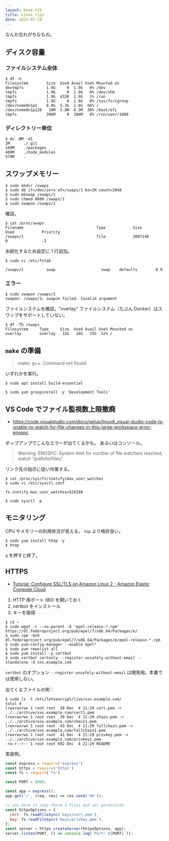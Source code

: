 ```yaml
---
layout: base.njk
title: Linux tips
date: 2022-07-19
---
```


なんか忘れがちなもの。

## ディスク容量

### ファイルシステム全体

```
$ df -h
Filesystem        Size  Used Avail Use% Mounted on
devtmpfs          1.9G     0  1.9G   0% /dev
tmpfs             1.9G     0  1.9G   0% /dev/shm
tmpfs             1.9G  432K  1.9G   1% /run
tmpfs             1.9G     0  1.9G   0% /sys/fs/cgroup
/dev/nvme0n1p1    8.0G  5.3G  2.8G  66% /
/dev/nvme0n1p128   10M  3.8M  6.3M  38% /boot/efi
tmpfs             386M     0  386M   0% /run/user/1000
```

### ディレクトリー単位

```
$ du -BM -d1
2M      ./.git
169M    ./packages
408M    ./node_modules
579M    .
```

## スワップメモリー

```
$ sudo mkdir /swaps
$ sudo dd if=/dev/zero of=/swaps/1 bs=1M count=2048
$ sudo mkswap /swaps/1
$ sudo chmod 0600 /swaps/1
$ sudo swapon /swaps/1
```

確認。

```
$ cat /proc/swaps
Filename                                Type            Size            Used            Priority
/swaps/1                                file            2097148         0               -2
```

永続化するため設定に 1 行追加。

```
$ sudo vi /etc/fstab
```

```
/swaps/1          swap                    swap    defaults        0 0
```

### エラー

```
$ sudo swapon /swaps/1
swapon: /swaps/1: swapon failed: Invalid argument
```

ファイルシステムを確認。"overlay" ファイルシステム（たぶん Docker）はスワップをサポートしていない。

```
$ df -Th /swaps
Filesystem     Type     Size  Used Avail Use% Mounted on
overlay        overlay   32G   16G   15G  52% /
```

## `make` の準備

> make: g++: Command not found

いずれかを実行。

```
$ sudo apt install build-essential
```

```
$ sudo yum groupinstall -y 'Development Tools'
```

## VS Code でファイル監視数上限撤廃

- https://code.visualstudio.com/docs/setup/linux#_visual-studio-code-is-unable-to-watch-for-file-changes-in-this-large-workspace-error-enospc

ポップアップでこんなエラーが出てくるかも。
あるいはコンソール。

> Warning: ENOSPC: System limit for number of file watchers reached, watch '/path/to/files/'

リンク先の指示に従い作業する。

```
$ cat /proc/sys/fs/inotify/max_user_watches
$ sudo vi /etc/sysctl.conf
```

```
fs.inotify.max_user_watches=524288
```

```
$ sudo sysctl -p
```

## モニタリング

CPU やメモリーの利用状況が見える。
`top` より格好良い。

```
$ sudo yum install htop -y
$ htop
```

`q` を押すと終了。

## HTTPS

- [Tutorial: Configure SSL/TLS on Amazon Linux 2 - Amazon Elastic Compute Cloud](https://docs.aws.amazon.com/AWSEC2/latest/UserGuide/SSL-on-amazon-linux-2.html#letsencrypt)

1. HTTP 用ポート (80) を開いておく
2. certbot をインストール
3. キーを取得

```
$ cd ~
$ sudo wget -r --no-parent -A 'epel-release-*.rpm' https://dl.fedoraproject.org/pub/epel/7/x86_64/Packages/e/
$ sudo rpm -Uvh dl.fedoraproject.org/pub/epel/7/x86_64/Packages/e/epel-release-*.rpm
$ sudo yum-config-manager --enable epel*
$ sudo yum repolist all
$ sudo yum install -y certbot
$ sudo certbot certonly --register-unsafely-without-email -- standalone -d xxx.example.com
```

`certbot` のオプション `--register-unsafely-without-email` は開発用。本番では使用しない。

出てくるファイルの例：

```
$ sudo ls -l /etc/letsencrypt/live/xxx.example.com/
total 4
lrwxrwxrwx 1 root root  38 Dec  4 21:29 cert.pem -> ../../archive/xxx.example.com/cert1.pem
lrwxrwxrwx 1 root root  39 Dec  4 21:29 chain.pem -> ../../archive/xxx.example.com/chain1.pem
lrwxrwxrwx 1 root root  43 Dec  4 21:29 fullchain.pem -> ../../archive/xxx.example.com/fullchain1.pem
lrwxrwxrwx 1 root root  41 Dec  4 21:29 privkey.pem -> ../../archive/xxx.example.com/privkey1.pem
-rw-r--r-- 1 root root 692 Dec  4 21:29 README
```

実装例。

```js
const express = require('express')
const https = require('https')
const fs = require('fs')

const PORT = 8080;

const app = express();
app.get('/', (req, res) => res.send('OK'));

// you have to copy these 2 files and set permission
const httpsOptions = {
  cert: fs.readFileSync('keys/cert.pem'),
  key: fs.readFileSync('keys/privkey.pem'),
};
const server = https.createServer(httpsOptions, app);
server.listen(PORT, () => console.log(`Port: ${PORT}`));
```

